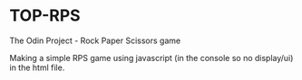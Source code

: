 # TOP-RPS
The Odin Project - Rock Paper Scissors game

Making a simple RPS game using javascript (in the console so no display/ui) in the html file.